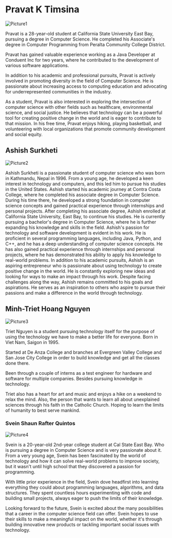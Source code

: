 
# **Pravat K Timsina**
![Picture1](https://user-images.githubusercontent.com/75275365/234748946-b6a02367-3211-4dc3-99c7-12da2d17f00b.jpg)


Pravat is a 28-year-old student at California State University East Bay, pursuing a degree in Computer Science. He completed his Associate's degree in Computer Programming from Peralta Community College District.

Pravat has gained valuable experience working as a Java Developer at Conduent Inc for two years, where he contributed to the development of various software applications.

In addition to his academic and professional pursuits, Pravat is actively involved in promoting diversity in the field of Computer Science. He is passionate about increasing access to computing education and advocating for underrepresented communities in the industry.

As a student, Pravat is also interested in exploring the intersection of computer science with other fields such as healthcare, environmental science, and social justice. He believes that technology can be a powerful tool for creating positive change in the world and is eager to contribute to that mission. In his free time, Pravat enjoys hiking, playing basketball, and volunteering with local organizations that promote community development and social equity.

## **Ashish Surkheti**

![Picture2](https://user-images.githubusercontent.com/75275365/234752708-eeb5cd7a-adb3-4da7-9ba3-bb37ffc98847.jpg)

Ashish Surkheti is a passionate student of computer science who was born in Kathmandu, Nepal in 1996. From a young age, he developed a keen interest in technology and computers, and this led him to pursue his studies in the United States.
Ashish started his academic journey at Contra Costa College, where he completed his associate degree in Computer Science. During his time there, he developed a strong foundation in computer science concepts and gained practical experience through internships and personal projects.
 After completing his associate degree, Ashish enrolled at California State University, East Bay, to continue his studies. He is currently pursuing a bachelor's degree in Computer Science, where he is further expanding his knowledge and skills in the field. Ashish's passion for technology and software development is evident in his work. He is proficient in several programming languages, including Java, Python, and C++, and he has a deep understanding of computer science concepts. He has also gained practical experience through internships and personal projects, where he has demonstrated his ability to apply his knowledge to real-world problems. 
In addition to his academic pursuits, Ashish is an aspiring entrepreneur who is passionate about using technology to create positive change in the world. He is constantly exploring new ideas and looking for ways to make an impact through his work. Despite facing challenges along the way, Ashish remains committed to his goals and aspirations. He serves as an inspiration to others who aspire to pursue their passions and make a difference in the world through technology.

## **Minh-Triet Hoang Nguyen**

![Picture3](https://user-images.githubusercontent.com/75275365/234752806-ea17f7aa-7dc1-4841-9fe8-10cfc403fa51.jpg)


Triet Nguyen is a student pursuing technology itself for the purpose of using the technology we have to make a better life for everyone. Born in Viet Nam, Saigon in 1995. 

Started at De Anza College and branches at Evergreen Valley College and San Jose City College in order to build knowledge and get all the classes done there. 

Been through a couple of interns as a test engineer for hardware and software for multiple companies. Besides pursuing knowledge in technology.

Triet also has a heart for art and music and enjoys a hike on a weekend to relax the mind. Also, the person that wants to learn all about unexplained sciences through his faith in the Catholic Church. Hoping to learn the limits of humanity to best serve mankind.

### **Svein Shaun Rafter Quintos**

![Picture4](https://user-images.githubusercontent.com/75275365/234752893-f2b49c56-b85d-440a-b456-714e925b55fd.jpg)


Svein is a 20-year-old 2nd-year college student at Cal State East Bay. Who is pursuing a degree in Computer Science and is very passionate about it. From a very young age, Svein has been fascinated by the world of technology and how it can solve real-world problems to improve society, but it wasn't until high school that they discovered a passion for programming.

With little prior experience in the field, Svein dove headfirst into learning everything they could about programming languages, algorithms, and data structures. They spent countless hours experimenting with code and building small projects, always eager to push the limits of their knowledge.

Looking forward to the future, Svein is excited about the many possibilities that a career in the computer science field can offer. Svein hopes to use their skills to make a meaningful impact on the world, whether it's through building innovative new products or tackling important social issues with technology.


